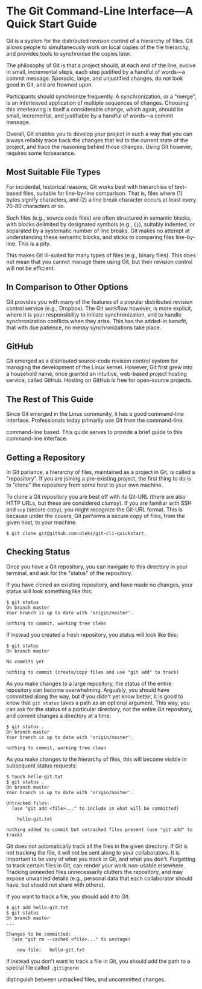 # The Git Command-Line Interface—A Quick Start Guide

Git is a system for the distributed revision control of a hierarchy of
files. Git allows people to simultaneously work on local copies of the
file hierarchy, and provides tools to synchronise the copies later.

The philosophy of Git is that a project should, at each end of the
line, evolve in small, incremental steps, each step justified by a
handful of words—a commit message. Sporadic, large, and unjustified
changes, do not look good in Git, and are frowned upon.

Participants should synchronize frequently. A synchronization, or a
"merge", is an interleaved application of multiple sequences of
changes. Choosing this interleaving is itself a considerable change,
which again, should be small, incremental, and justifiable by a
handful of words—a commit message.

Overall, Git enables you to develop your project in such a way that
you can always reliably trace back the changes that led to the current
state of the project, and trace the reasoning behind those changes.
Using Git however, requires some forbearance.

## Most Suitable File Types

For incidental, historical reasons, Git works best with hierarchies of
text-based files, suitable for line-by-line comparison. That is, files
where (1) bytes signify characters, and (2) a line break character
occurs at least every 70-80 characters or so.

Such files (e.g., source code files) are often structured in semantic
blocks, with blocks delimited by designated symbols (e.g., `{}`),
suitably indented, or separated by a systematic number of line breaks.
Git makes no attempt at understanding these semantic blocks, and
sticks to comparing files line-by-line. This is a pity.

This makes Git ill-suited for many types of files (e.g., binary
files). This does not mean that you cannot manage them using Git, but
their revision control will not be efficient.

## In Comparison to Other Options

Git provides you with many of the features of a popular distributed
revision control service (e.g., Dropbox). The Git workflow however, is
more explicit, where it is your responsibility to initiate
synchronization, and to handle synchronization conflicts when they
arise. This has the added-in benefit, that with due patience, no messy
synchronizations take place.

## GitHub

Git emerged as a distributed source-code revision control system for
managing the development of the Linux kernel. However, Git first grew
into a household name, once granted an intuitive, web-based project
hosting service, called GitHub. Hosting on GitHub is free for
open-source projects.

## The Rest of This Guide

Since Git emerged in the Linux community, it has a good command-line
interface. Professionals today primarily use Git from the
command-line.


command-line based. This guide serves to provide a brief guide to this
command-line interface.

## Getting a Repository

In Git parlance, a hierarchy of files, maintained as a project in Git,
is called a "repository". If you are joining a pre-existing project,
the first thing to do is to "clone" the repository from some host to
your own machine.

To clone a Git repository you are best off with its Git-URL (there are
also HTTP URLs, but these are considered clumsy). If you are familiar
with SSH and `scp` (secure copy), you might recognize the Git-URL
format. This is because under the covers, Git performs a secure copy
of files, from the given host, to your machine.

```
$ git clone git@github.com:oleks/git-cli-quickstart.
```

## Checking Status

Once you have a Git repository, you can navigate to this directory in
your terminal, and ask for the "status" of the repository.

If you have cloned an existing repository, and have made no changes,
your status will look something like this:

```
$ git status
On branch master
Your branch is up to date with 'origin/master'.

nothing to commit, working tree clean
```

If instead you created a fresh repository, you status will look like
this:

```
$ git status
On branch master

No commits yet

nothing to commit (create/copy files and use "git add" to track)
```

As you make changes to a large repository, the status of the entire
repository can become overwhelming. Arguably, you should have
committed along the way, but if you didn't yet know better, it is good
to know that `git status` takes a path as an optional argument. This
way, you can ask for the status of a particular directory, not the
entire Git repository, and commit changes a directory at a time:

```
$ git status .
On branch master
Your branch is up to date with 'origin/master'.

nothing to commit, working tree clean
```
As you make changes to the hierarchy of files, this will become
visible in subsequent status requests:

```
$ touch hello-git.txt
$ git status .
On branch master
Your branch is up to date with 'origin/master'.

Untracked files:
  (use "git add <file>..." to include in what will be committed)

	hello-git.txt

nothing added to commit but untracked files present (use "git add" to track)
```

Git does not automatically track all the files in the given directory.
If Git is not tracking the file, it will not be sent along to your
collaborators. It is important to be vary of what you track in Git,
and what you don't. Forgetting to track certain files in Git, can
render your work non-usable elsewhere. Tracking unneeded files
unnecessarily clutters the repository, and may expose unwanted details
(e.g., personal data that each collaborator should have, but should
not share with others).

If you want to track a file, you should add it to Git:

```
$ git add hello-git.txt
$ git status
On branch master
...

Changes to be committed:
  (use "git rm --cached <file>..." to unstage)

	new file:   hello-git.txt

```

If instead you don't want to track a file in Git, you should add the
path to a special file called `.gitignore`:




distinguish between untracked files, and uncommitted changes.


